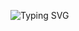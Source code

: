 

<!--
**GuQiuhan/GuQiuhan** is a ✨ _special_ ✨ repository because its `README.md` (this file) appears on your GitHub profile.

Here are some ideas to get you started:

- 🔭 I’m currently working on ...
- 🌱 I’m currently learning ...
- 👯 I’m looking to collaborate on ...
- 🤔 I’m looking for help with ...
- 💬 Ask me about ...
- 📫 How to reach me: ...
- 😄 Pronouns: ...
- ⚡ Fun fact: ...
-->


![Typing SVG](https://readme-typing-svg.demolab.com/?font=Bitcount+Single+Ink&size=35&pause=1000&width=800&lines=Welcome.+Hope+you+have+fun+here:%29)
